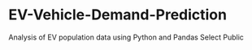 # EV-Vehicle-Demand-Prediction
Analysis of EV population data using Python and Pandas  Select Public
